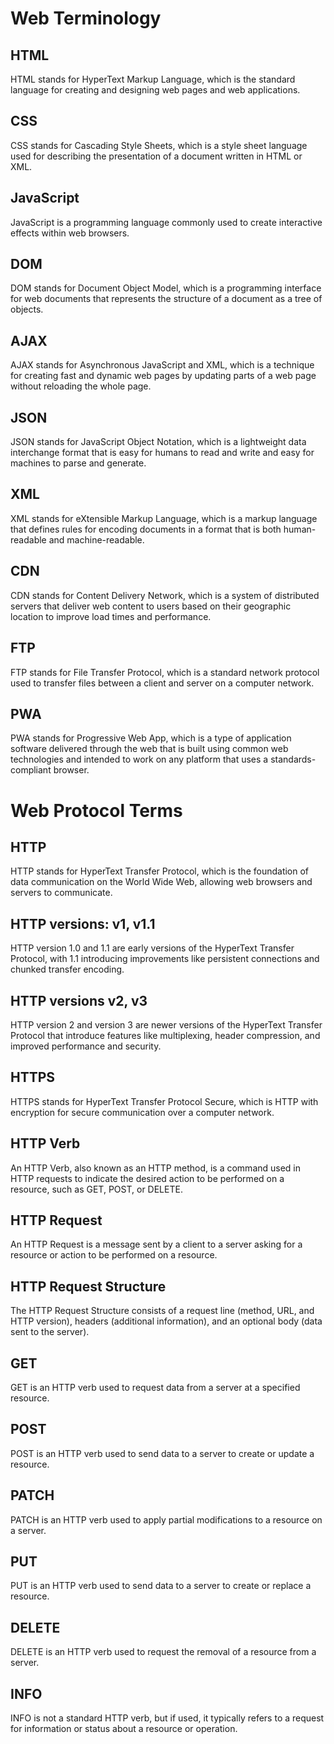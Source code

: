 # Web Terminology

## HTML

HTML stands for HyperText Markup Language, which is the standard language for creating and designing web pages and web applications.

## CSS

CSS stands for Cascading Style Sheets, which is a style sheet language used for describing the presentation of a document written in HTML or XML.

## JavaScript

JavaScript is a programming language commonly used to create interactive effects within web browsers.

## DOM

DOM stands for Document Object Model, which is a programming interface for web documents that represents the structure of a document as a tree of objects.

## AJAX

AJAX stands for Asynchronous JavaScript and XML, which is a technique for creating fast and dynamic web pages by updating parts of a web page without reloading the whole page.

## JSON

JSON stands for JavaScript Object Notation, which is a lightweight data interchange format that is easy for humans to read and write and easy for machines to parse and generate.

## XML

XML stands for eXtensible Markup Language, which is a markup language that defines rules for encoding documents in a format that is both human-readable and machine-readable.

## CDN

CDN stands for Content Delivery Network, which is a system of distributed servers that deliver web content to users based on their geographic location to improve load times and performance.

## FTP

FTP stands for File Transfer Protocol, which is a standard network protocol used to transfer files between a client and server on a computer network.

## PWA

PWA stands for Progressive Web App, which is a type of application software delivered through the web that is built using common web technologies and intended to work on any platform that uses a standards-compliant browser.

# Web Protocol Terms

## HTTP

HTTP stands for HyperText Transfer Protocol, which is the foundation of data communication on the World Wide Web, allowing web browsers and servers to communicate.

## HTTP versions: v1, v1.1

HTTP version 1.0 and 1.1 are early versions of the HyperText Transfer Protocol, with 1.1 introducing improvements like persistent connections and chunked transfer encoding.

## HTTP versions v2, v3

HTTP version 2 and version 3 are newer versions of the HyperText Transfer Protocol that introduce features like multiplexing, header compression, and improved performance and security.

## HTTPS

HTTPS stands for HyperText Transfer Protocol Secure, which is HTTP with encryption for secure communication over a computer network.

## HTTP Verb

An HTTP Verb, also known as an HTTP method, is a command used in HTTP requests to indicate the desired action to be performed on a resource, such as GET, POST, or DELETE.

## HTTP Request

An HTTP Request is a message sent by a client to a server asking for a resource or action to be performed on a resource.

## HTTP Request Structure

The HTTP Request Structure consists of a request line (method, URL, and HTTP version), headers (additional information), and an optional body (data sent to the server).

## GET

GET is an HTTP verb used to request data from a server at a specified resource.

## POST

POST is an HTTP verb used to send data to a server to create or update a resource.

## PATCH

PATCH is an HTTP verb used to apply partial modifications to a resource on a server.

## PUT

PUT is an HTTP verb used to send data to a server to create or replace a resource.

## DELETE

DELETE is an HTTP verb used to request the removal of a resource from a server.

## INFO

INFO is not a standard HTTP verb, but if used, it typically refers to a request for information or status about a resource or operation.